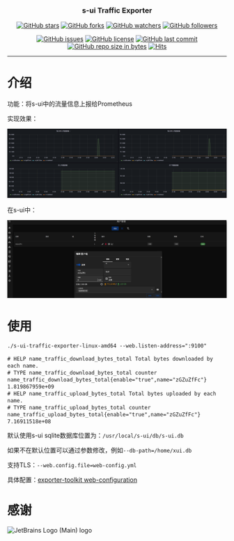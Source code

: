 <h3 align="center">s-ui Traffic Exporter</h3>
<div align="center">

[![GitHub stars](https://img.shields.io/github/stars/itning/s-ui-traffic-exporter.svg?style=social&label=Stars)](https://github.com/itning/s-ui-traffic-exporter/stargazers)
[![GitHub forks](https://img.shields.io/github/forks/itning/s-ui-traffic-exporter.svg?style=social&label=Fork)](https://github.com/itning/s-ui-traffic-exporter/network/members)
[![GitHub watchers](https://img.shields.io/github/watchers/itning/s-ui-traffic-exporter.svg?style=social&label=Watch)](https://github.com/itning/s-ui-traffic-exporter/watchers)
[![GitHub followers](https://img.shields.io/github/followers/itning.svg?style=social&label=Follow)](https://github.com/itning?tab=followers)


</div>

<div align="center">

[![GitHub issues](https://img.shields.io/github/issues/itning/s-ui-traffic-exporter.svg)](https://github.com/itning/s-ui-traffic-exporter/issues)
[![GitHub license](https://img.shields.io/github/license/itning/s-ui-traffic-exporter.svg)](https://github.com/itning/s-ui-traffic-exporter/blob/master/LICENSE)
[![GitHub last commit](https://img.shields.io/github/last-commit/itning/s-ui-traffic-exporter.svg)](https://github.com/itning/s-ui-traffic-exporter/commits)
[![GitHub repo size in bytes](https://img.shields.io/github/repo-size/itning/s-ui-traffic-exporter.svg)](https://github.com/itning/s-ui-traffic-exporter)
[![Hits](https://hitcount.itning.com?u=itning&r=s-ui-traffic-exporter)](https://github.com/itning/hit-count)

</div>

---

# 介绍

功能：将s-ui中的流量信息上报给Prometheus

实现效果：

![](./pic/a.png)

在s-ui中：

![](./pic/b.png)

# 使用

```shell
./s-ui-traffic-exporter-linux-amd64 --web.listen-address=":9100" 
```

```text
# HELP name_traffic_download_bytes_total Total bytes downloaded by each name.
# TYPE name_traffic_download_bytes_total counter
name_traffic_download_bytes_total{enable="true",name="zGZuZfFc"} 1.819867959e+09
# HELP name_traffic_upload_bytes_total Total bytes uploaded by each name.
# TYPE name_traffic_upload_bytes_total counter
name_traffic_upload_bytes_total{enable="true",name="zGZuZfFc"} 7.16911518e+08
```

默认使用s-ui sqlite数据库位置为：`/usr/local/s-ui/db/s-ui.db`

如果不在默认位置可以通过参数修改，例如`--db-path=/home/xui.db`

支持TLS：`--web.config.file=web-config.yml`

具体配置：[exporter-toolkit web-configuration](https://github.com/prometheus/exporter-toolkit/blob/master/docs/web-configuration.md)

# 感谢

![JetBrains Logo (Main) logo](https://resources.jetbrains.com/storage/products/company/brand/logos/jb_beam.svg)